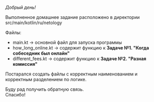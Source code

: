 *Добрый день!* 

Выполненное домашнее задание расположено в директории src/main/kotlin/ru/netology

Файлы: 
* main.kt -> основной файл для запуска программы
* how_long_online.kt -> содержит функцию к **Задаче №1. "Когда собеседник был онлайн"**
* different_fees.kt -> содержит функцию к **Задаче №2. "Разная комиссия"**

Постарался создать файлы с корректным наименованием и корректным разделением по логике.

Буду рад получить обратную связь.\
Спасибо!